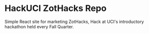 # HackUCI ZotHacks Repo

Simple React site for marketing ZotHacks, Hack at UCI's introductory hackathon held every Fall Quarter.

